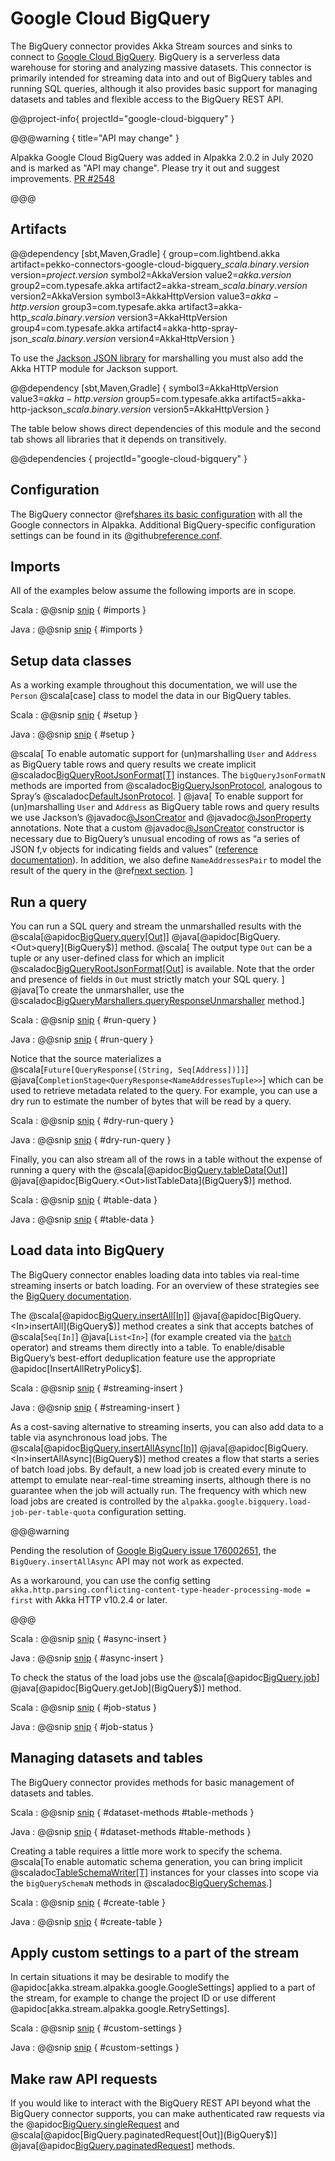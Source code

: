 # Google Cloud BigQuery

The BigQuery connector provides Akka Stream sources and sinks to connect to [Google Cloud BigQuery](https://cloud.google.com/bigquery/).
BigQuery is a serverless data warehouse for storing and analyzing massive datasets.
This connector is primarily intended for streaming data into and out of BigQuery tables and running SQL queries, although it also provides basic support for managing datasets and tables and flexible access to the BigQuery REST API.

@@project-info{ projectId="google-cloud-bigquery" }

@@@warning { title="API may change" }

Alpakka Google Cloud BigQuery was added in Alpakka 2.0.2 in July 2020 and is marked as "API may change". Please try it out and suggest improvements. [PR #2548](https://github.com/akka/alpakka/pull/2548)

@@@

## Artifacts

@@dependency [sbt,Maven,Gradle] {
  group=com.lightbend.akka
  artifact=pekko-connectors-google-cloud-bigquery_$scala.binary.version$
  version=$project.version$
  symbol2=AkkaVersion
  value2=$akka.version$
  group2=com.typesafe.akka
  artifact2=akka-stream_$scala.binary.version$
  version2=AkkaVersion
  symbol3=AkkaHttpVersion
  value3=$akka-http.version$
  group3=com.typesafe.akka
  artifact3=akka-http_$scala.binary.version$
  version3=AkkaHttpVersion
  group4=com.typesafe.akka
  artifact4=akka-http-spray-json_$scala.binary.version$
  version4=AkkaHttpVersion
}

To use the [Jackson JSON library](https://github.com/FasterXML/jackson) for marshalling you must also add the Akka HTTP module for Jackson support.

@@dependency [sbt,Maven,Gradle] {
  symbol3=AkkaHttpVersion
  value3=$akka-http.version$
  group5=com.typesafe.akka
  artifact5=akka-http-jackson_$scala.binary.version$
  version5=AkkaHttpVersion
}

The table below shows direct dependencies of this module and the second tab shows all libraries that it depends on transitively.

@@dependencies { projectId="google-cloud-bigquery" }

## Configuration

The BigQuery connector @ref[shares its basic configuration](google-common.md) with all the Google connectors in Alpakka.
Additional BigQuery-specific configuration settings can be found in its @github[reference.conf](/google-cloud-bigquery/src/main/resources/reference.conf).

## Imports

All of the examples below assume the following imports are in scope.

Scala
: @@snip [snip](/google-cloud-bigquery/src/test/scala/docs/scaladsl/BigQueryDoc.scala) { #imports }

Java
: @@snip [snip](/google-cloud-bigquery/src/test/java/docs/javadsl/BigQueryDoc.java) { #imports }

## Setup data classes

As a working example throughout this documentation, we will use the `Person` @scala[case] class to model the data in our BigQuery tables.

Scala
: @@snip [snip](/google-cloud-bigquery/src/test/scala/docs/scaladsl/BigQueryDoc.scala) { #setup }

Java
: @@snip [snip](/google-cloud-bigquery/src/test/java/docs/javadsl/BigQueryDoc.java) { #setup }

@scala[
  To enable automatic support for (un)marshalling `User` and `Address` as BigQuery table rows and query results we create implicit @scaladoc[BigQueryRootJsonFormat[T]](akka.stream.alpakka.googlecloud.bigquery.scaladsl.spray.BigQueryRootJsonFormat) instances.
  The `bigQueryJsonFormatN` methods are imported from @scaladoc[BigQueryJsonProtocol](akka.stream.alpakka.googlecloud.bigquery.scaladsl.spray.BigQueryJsonProtocol$), analogous to Spray’s @scaladoc[DefaultJsonProtocol](spray.json.DefaultJsonProtocol).
]
@java[
  To enable support for (un)marshalling `User` and `Address` as BigQuery table rows and query results we use Jackson’s @javadoc[@JsonCreator](com.fasterxml.jackson.annotation.JsonCreator) and @javadoc[@JsonProperty](com.fasterxml.jackson.annotation.JsonProperty) annotations.
  Note that a custom @javadoc[@JsonCreator](com.fasterxml.jackson.annotation.JsonCreator) constructor is necessary due to BigQuery’s unusual encoding of rows as “a series of JSON f,v objects for indicating fields and values” ([reference documentation](https://cloud.google.com/bigquery/docs/reference/rest/v2/jobs/getQueryResults#body.GetQueryResultsResponse.FIELDS.rows)).
  In addition, we also define `NameAddressesPair` to model the result of the query in the @ref[next section](google-cloud-bigquery.md#run-a-query).
]

## Run a query

You can run a SQL query and stream the unmarshalled results with the @scala[@apidoc[BigQuery.query[Out]](BigQuery$)] @java[@apidoc[BigQuery.<Out>query](BigQuery$)] method.
@scala[
  The output type `Out` can be a tuple or any user-defined class for which an implicit @scaladoc[BigQueryRootJsonFormat[Out]](akka.stream.alpakka.googlecloud.bigquery.scaladsl.spray.BigQueryRootJsonFormat) is available.
  Note that the order and presence of fields in `Out` must strictly match your SQL query.
]
@java[To create the unmarshaller, use the @scaladoc[BigQueryMarshallers.<Out>queryResponseUnmarshaller](akka.stream.alpakka.googlecloud.bigquery.javadsl.jackson.BigQueryMarshallers$) method.]

Scala
: @@snip [snip](/google-cloud-bigquery/src/test/scala/docs/scaladsl/BigQueryDoc.scala) { #run-query }

Java
: @@snip [snip](/google-cloud-bigquery/src/test/java/docs/javadsl/BigQueryDoc.java) { #run-query }

Notice that the source materializes a @scala[`Future[QueryResponse[(String, Seq[Address])]]`] @java[`CompletionStage<QueryResponse<NameAddressesTuple>>`] which can be used to retrieve metadata related to the query.
For example, you can use a dry run to estimate the number of bytes that will be read by a query.

Scala
: @@snip [snip](/google-cloud-bigquery/src/test/scala/docs/scaladsl/BigQueryDoc.scala) { #dry-run-query }

Java
: @@snip [snip](/google-cloud-bigquery/src/test/java/docs/javadsl/BigQueryDoc.java) { #dry-run-query }

Finally, you can also stream all of the rows in a table without the expense of running a query with the @scala[@apidoc[BigQuery.tableData[Out]](BigQuery$)] @java[@apidoc[BigQuery.<Out>listTableData](BigQuery$)] method.

Scala
: @@snip [snip](/google-cloud-bigquery/src/test/scala/docs/scaladsl/BigQueryDoc.scala) { #table-data }

Java
: @@snip [snip](/google-cloud-bigquery/src/test/java/docs/javadsl/BigQueryDoc.java) { #table-data }

## Load data into BigQuery

The BigQuery connector enables loading data into tables via real-time streaming inserts or batch loading.
For an overview of these strategies see the [BigQuery documentation](https://cloud.google.com/bigquery/docs/loading-data).

The @scala[@apidoc[BigQuery.insertAll[In]](BigQuery$)] @java[@apidoc[BigQuery.<In>insertAll](BigQuery$)] method creates a sink that accepts batches of @scala[`Seq[In]`] @java[`List<In>`]
(for example created via the [`batch`](https://doc.akka.io/docs/akka/current/stream/operators/Source-or-Flow/batch.html) operator) and streams them directly into a table.
To enable/disable BigQuery’s best-effort deduplication feature use the appropriate @apidoc[InsertAllRetryPolicy$].

Scala
: @@snip [snip](/google-cloud-bigquery/src/test/scala/docs/scaladsl/BigQueryDoc.scala) { #streaming-insert }

Java
: @@snip [snip](/google-cloud-bigquery/src/test/java/docs/javadsl/BigQueryDoc.java) { #streaming-insert }

As a cost-saving alternative to streaming inserts, you can also add data to a table via asynchronous load jobs.
The @scala[@apidoc[BigQuery.insertAllAsync[In]](BigQuery$)] @java[@apidoc[BigQuery.<In>insertAllAsync](BigQuery$)] method creates a flow that starts a series of batch load jobs.
By default, a new load job is created every minute to attempt to emulate near-real-time streaming inserts, although there is no guarantee when the job will actually run.
The frequency with which new load jobs are created is controlled by the `alpakka.google.bigquery.load-job-per-table-quota` configuration setting.

@@@warning

Pending the resolution of [Google BigQuery issue 176002651](https://issuetracker.google.com/176002651), the `BigQuery.insertAllAsync` API may not work as expected.

As a workaround, you can use the config setting `akka.http.parsing.conflicting-content-type-header-processing-mode = first` with Akka HTTP v10.2.4 or later.

@@@

Scala
: @@snip [snip](/google-cloud-bigquery/src/test/scala/docs/scaladsl/BigQueryDoc.scala) { #async-insert }

Java
: @@snip [snip](/google-cloud-bigquery/src/test/java/docs/javadsl/BigQueryDoc.java) { #async-insert }

To check the status of the load jobs use the @scala[@apidoc[BigQuery.job](BigQuery$)] @java[@apidoc[BigQuery.getJob](BigQuery$)] method.

Scala
: @@snip [snip](/google-cloud-bigquery/src/test/scala/docs/scaladsl/BigQueryDoc.scala) { #job-status }

Java
: @@snip [snip](/google-cloud-bigquery/src/test/java/docs/javadsl/BigQueryDoc.java) { #job-status }

## Managing datasets and tables

The BigQuery connector provides methods for basic management of datasets and tables.

Scala
: @@snip [snip](/google-cloud-bigquery/src/test/scala/docs/scaladsl/BigQueryDoc.scala) { #dataset-methods #table-methods }

Java
: @@snip [snip](/google-cloud-bigquery/src/test/java/docs/javadsl/BigQueryDoc.java) { #dataset-methods #table-methods }

Creating a table requires a little more work to specify the schema.
@scala[To enable automatic schema generation, you can bring implicit @scaladoc[TableSchemaWriter[T]](akka.stream.alpakka.googlecloud.bigquery.scaladsl.schema.TableSchemaWriter) instances for your classes into scope via the `bigQuerySchemaN` methods in @scaladoc[BigQuerySchemas](akka.stream.alpakka.googlecloud.bigquery.scaladsl.schema.BigQuerySchemas$).]

Scala
: @@snip [snip](/google-cloud-bigquery/src/test/scala/docs/scaladsl/BigQueryDoc.scala) { #create-table }

Java
: @@snip [snip](/google-cloud-bigquery/src/test/java/docs/javadsl/BigQueryDoc.java) { #create-table }

## Apply custom settings to a part of the stream

In certain situations it may be desirable to modify the @apidoc[akka.stream.alpakka.google.GoogleSettings] applied to a part of the stream, for example to change the project ID or use different @apidoc[akka.stream.alpakka.google.RetrySettings].

Scala
: @@snip [snip](/google-cloud-bigquery/src/test/scala/docs/scaladsl/BigQueryDoc.scala) { #custom-settings }

Java
: @@snip [snip](/google-cloud-bigquery/src/test/java/docs/javadsl/BigQueryDoc.java) { #custom-settings }

## Make raw API requests

If you would like to interact with the BigQuery REST API beyond what the BigQuery connector supports, you can make authenticated raw requests via the @apidoc[BigQuery.singleRequest](BigQuery$) and @scala[@apidoc[BigQuery.paginatedRequest[Out]](BigQuery$)] @java[@apidoc[BigQuery.<Out>paginatedRequest](BigQuery$)] methods.
